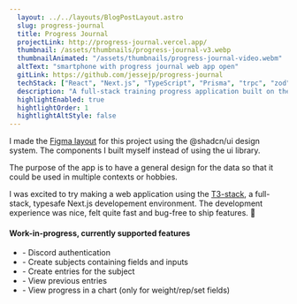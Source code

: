 ```yaml
---
  layout: ../../layouts/BlogPostLayout.astro
  slug: progress-journal
  title: Progress Journal
  projectLink: http://progress-journal.vercel.app/
  thumbnail: /assets/thumbnails/progress-journal-v3.webp
  thumbnailAnimated: "/assets/thumbnails/progress-journal-video.webm"
  altText: "smartphone with progress journal web app open"
  gitLink: https://github.com/jessejp/progress-journal
  techStack: ["React", "Next.js", "TypeScript", "Prisma", "trpc", "zod", "TailwindCSS", "React Hook Form", "Recharts", "Figma"]
  description: "A full-stack training progress application built on the T3-stack."
  highlightEnabled: true
  hightlightOrder: 1
  hightlightAltStyle: false
---
```


I made the <a class="text-brandMain" href="https://www.figma.com/file/PVcrJV05Z5n0GSwusOl4jN/Progress-Journal---%40shadcn%2Fui?type=design&node-id=103-985&mode=design" target="_blank">Figma layout</a> for this project using the @shadcn/ui design system. The components I built myself instead of using the ui library.

The purpose of the app is to have a general design for the data so that it could be used in multiple contexts or hobbies.

I was excited to try making a web application using the <a class="text-brandMain" href="https://create.t3.gg/" target="_blank">T3-stack</a>, a full-stack, typesafe Next.js developement environment. The development experience was nice, felt quite fast and bug-free to ship features. 🙂

<h4 class="text-3xl">Work-in-progress, currently supported features</h4>
<ul>
<li>- Discord authentication</li>
<li>- Create subjects containing fields and inputs</li>
<li>- Create entries for the subject</li>
<li>- View previous entries</li>
<li>- View progress in a chart (only for weight/rep/set fields)</li>
</ul>
